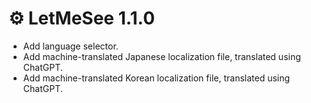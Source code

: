 ﻿# ⚙️ LetMeSee 1.1.0

- Add language selector.
- Add machine-translated Japanese localization file, translated using ChatGPT.
- Add machine-translated Korean localization file, translated using ChatGPT.
